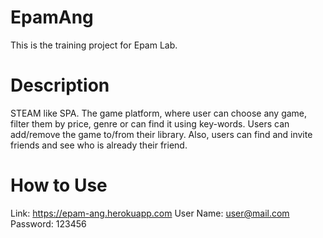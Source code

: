# EpamAng

This is the training project for Epam Lab.

# Description
STEAM like SPA. The game platform, where user can choose any game, 
filter them by price, genre or can find it using key-words. 
Users can add/remove the game to/from their library. 
Also, users can find and invite friends and see who is already their friend.

# How to Use
Link: https://epam-ang.herokuapp.com
User Name: user@mail.com
Password: 123456





